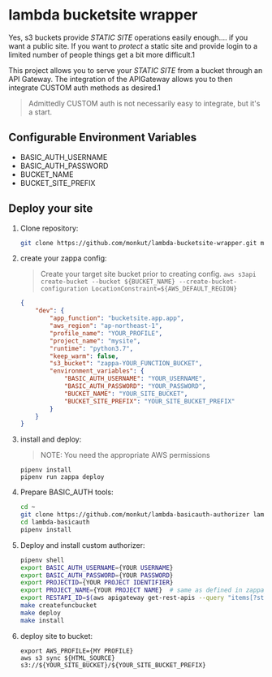 # lambda bucketsite wrapper

Yes, s3 buckets provide _STATIC SITE_ operations easily enough.... if you want a public site.
If you want to _protect_ a static site and provide login to a limited number of people things get a bit more difficult.1

This project allows you to serve your _STATIC SITE_ from a bucket through an API Gateway.
The integration of the APIGateway allows you to then integrate CUSTOM auth methods as desired.1

> Admittedly CUSTOM auth is not necessarily easy to integrate, but it's a start.

## Configurable Environment Variables

- BASIC_AUTH_USERNAME 
- BASIC_AUTH_PASSWORD
- BUCKET_NAME
- BUCKET_SITE_PREFIX


## Deploy your site

1. Clone repository:

    ```bash
    git clone https://github.com/monkut/lambda-bucketsite-wrapper.git mysite
    ```

2. create your zappa config:

    > Create your target site bucket prior to creating config.
    > `aws s3api create-bucket --bucket ${BUCKET_NAME} --create-bucket-configuration LocationConstraint=${AWS_DEFAULT_REGION}`

    ```json
    {
        "dev": {
            "app_function": "bucketsite.app.app",
            "aws_region": "ap-northeast-1",
            "profile_name": "YOUR_PROFILE",
            "project_name": "mysite",
            "runtime": "python3.7",
            "keep_warm": false,
            "s3_bucket": "zappa-YOUR_FUNCTION_BUCKET",
            "environment_variables": {
                "BASIC_AUTH_USERNAME": "YOUR_USERNAME",
                "BASIC_AUTH_PASSWORD": "YOUR_PASSWORD",
                "BUCKET_NAME": "YOUR_SITE_BUCKET",
                "BUCKET_SITE_PREFIX": "YOUR_SITE_BUCKET_PREFIX"
            }
        }
    }
    ```
    
2. install and deploy:

    > NOTE:
    > You need the appropriate AWS permissions

    ```
    pipenv install
    pipenv run zappa deploy
    ```

3. Prepare BASIC_AUTH tools:

    ```bash
    cd ~
    git clone https://github.com/monkut/lambda-basicauth-authorizer lambda-basicauth
    cd lambda-basicauth
    pipenv install
    ```

4. Deploy and install custom authorizer:

    ```bash
    pipenv shell
    export BASIC_AUTH_USERNAME={YOUR USERNAME}
    export BASIC_AUTH_PASSWORD={YOUR PASSWORD}
    export PROJECTID={YOUR PROJECT IDENTIFIER}
    export PROJECT_NAME={YOUR PROJECT NAME}  # same as defined in zappa_settings.json
    export RESTAPI_ID=$(aws apigateway get-rest-apis --query "items[?starts_with(name, '${PROJECT_NAME}')].id" --output text)
    make createfuncbucket
    make deploy
    make install
    ```

5. deploy site to bucket:

    ```
    export AWS_PROFILE={MY PROFILE}
    aws s3 sync ${HTML_SOURCE} s3://${YOUR_SITE_BUCKET}/${YOUR_SITE_BUCKET_PREFIX}
    ```